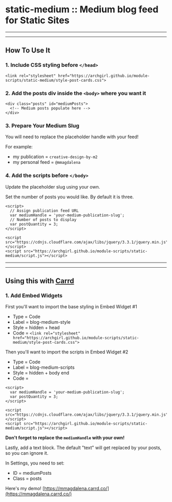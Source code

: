 # static-medium :: Medium blog feed for Static Sites

* * *
* * *

## How To Use It

### 1. Include CSS styling before `</head>`

```
<link rel="stylesheet" href="https://archgirl.github.io/module-scripts/static-medium/style-post-cards.css">
```

### 2. Add the posts div inside the `<body>` where you want it

```
<div class="posts" id="mediumPosts">
  <!-- Medium posts populate here -->
</div>
```

### 3. Prepare Your Medium Slug

You will need to replace the placeholder handle with your feed!

For example:

- my publication = `creative-design-by-m2`
- my personal feed = `@mmagdalena`

### 4. Add the scripts before `</body>`

Update the placeholder slug using your own.

Set the number of posts you would like. By default it is three.

```
<script>
  // Assign publication feed URL
  var mediumHandle = 'your-medium-publication-slug';
  // Number of posts to display
  var postQuantity = 3;
</script>

<script src="https://cdnjs.cloudflare.com/ajax/libs/jquery/3.3.1/jquery.min.js"></script>
<script src="https://archgirl.github.io/module-scripts/static-medium/script.js"></script>
```
* * *
* * *

## Using this with [Carrd](https://carrd.co/)

### 1. Add Embed Widgets

First you'll want to import the base styling in Embed Widget #1

- Type = Code
- Label = blog-medium-style
- Style = hidden + head
- Code = `<link rel="stylesheet" href="https://archgirl.github.io/module-scripts/static-medium/style-post-cards.css">`

Then you'll want to import the scripts in Embed Widget #2

- Type = Code
- Label = blog-medium-scripts
- Style = hidden + body end
- Code =

```
<script>
  var mediumHandle = 'your-medium-publication-slug';
  var postQuantity = 3;
</script>

<script src="https://cdnjs.cloudflare.com/ajax/libs/jquery/3.3.1/jquery.min.js"></script>
<script src="https://archgirl.github.io/module-scripts/static-medium/script.js"></script>
```

**Don't forget to replace the `mediumHandle` with your own!**

Lastly, add a text block. The default "text" will get replaced by your posts, so you can ignore it.

In Settings, you need to set:

- ID = mediumPosts
- Class = posts

Here's my demo! [https://mmagdalena.carrd.co/](https://mmagdalena.carrd.co/)
